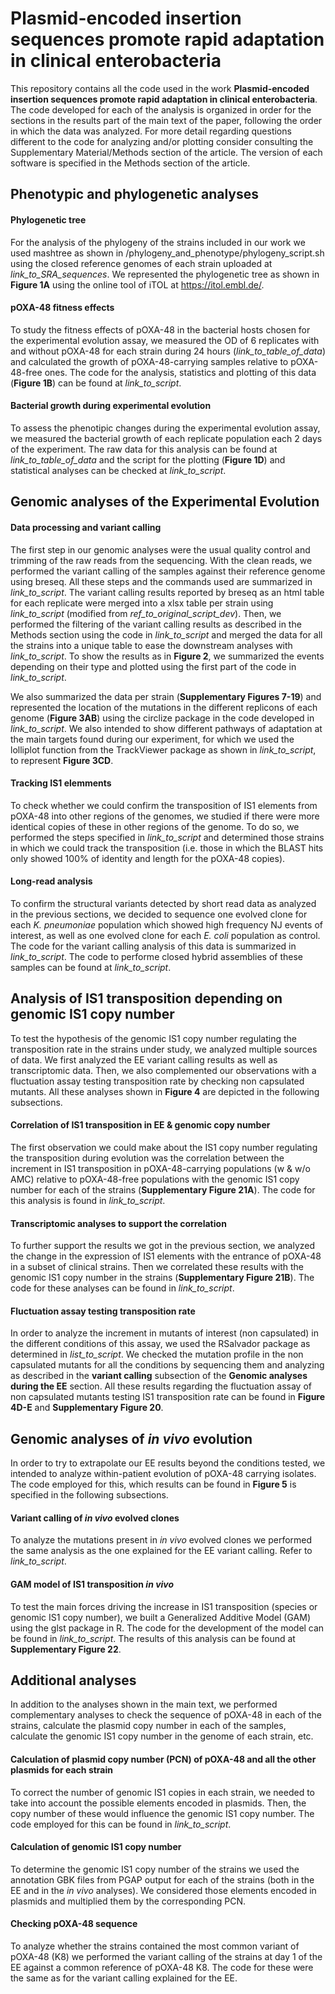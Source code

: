 # Plasmid-encoded insertion sequences promote rapid adaptation in clinical enterobacteria

This repository contains all the code used in the work **Plasmid-encoded insertion sequences promote rapid adaptation in clinical enterobacteria**. The code developed for each of the analysis is organized in order for the sections in the results part of the main text of the paper, following the order in which the data was analyzed. For more detail regarding questions different to the code for analyzing and/or plotting consider consulting the Supplementary Material/Methods section of the article. The version of each software is specified in the Methods section of the article.

## Phenotypic and phylogenetic analyses

#### Phylogenetic tree

For the analysis of the phylogeny of the strains included in our work we used mashtree as shown in /phylogeny_and_phenotype/phylogeny_script.sh using the closed reference genomes of each strain uploaded at *link_to_SRA_sequences*. We represented the phylogenetic tree as shown in **Figure 1A** using the online tool of iTOL at https://itol.embl.de/. 

#### pOXA-48 fitness effects

To study the fitness effects of pOXA-48 in the bacterial hosts chosen for the experimental evolution assay, we measured the OD of 6 replicates with and without pOXA-48 for each strain during 24 hours (*link_to_table_of_data*) and calculated the growth of pOXA-48-carrying samples relative to pOXA-48-free ones. The code for the analysis, statistics and plotting of this data (**Figure 1B**) can be found at *link_to_script*.

#### Bacterial growth during experimental evolution

To assess the phenotipic changes during the experimental evolution assay, we measured the bacterial growth of each replicate population each 2 days of the experiment. The raw data for this analysis can be found at *link_to_table_of_data* and the script for the plotting (**Figure 1D**) and statistical analyses can be checked at *link_to_script*.

## Genomic analyses of the Experimental Evolution

#### Data processing and variant calling

The first step in our genomic analyses were the usual quality control and trimming of the raw reads from the sequencing. With the clean reads, we performed the variant calling of the samples against their reference genome using breseq. All these steps and the commands used are summarized in *link_to_script*. The variant calling results reported by breseq as an html table for each replicate were merged into a xlsx table per strain using *link_to_script* (modified from *ref_to_original_script_dev*). Then, we performed the filtering of the variant calling results as described in the Methods section using the code in *link_to_script* and merged the data for all the strains into a unique table to ease the downstream analyses with *link_to_script*. To show the results as in **Figure 2**, we summarized the events depending on their type and plotted using the first part of the code in *link_to_script*.

We also summarized the data per strain (**Supplementary Figures 7-19**) and represented the location of the mutations in the different replicons of each genome (**Figure 3AB**) using the circlize package in the code developed in *link_to_script*. We also intended to show different pathways of adaptation at the main targets found during our experiment, for which we used the lolliplot function from the TrackViewer package as shown in *link_to_script*, to represent **Figure 3CD**.

#### Tracking IS1 elemments

To check whether we could confirm the transposition of IS1 elements from pOXA-48 into other regions of the genomes, we studied if there were more identical copies of these in other regions of the genome. To do so, we performed the steps specified in *link_to_script* and determined those strains in which we could track the transposition (i.e. those in which the BLAST hits only showed 100% of identity and length for the pOXA-48 copies).

#### Long-read analysis

To confirm the structural variants detected by short read data as analyzed in the previous sections, we decided to sequence one evolved clone for each _K. pneumoniae_ population which showed high frequency NJ events of interest, as well as one evolved clone for each _E. coli_ population as control. The code for the variant calling analysis of this data is summarized in *link_to_script*. The code to performe closed hybrid assemblies of these samples can be found at *link_to_script*.

## Analysis of IS1 transposition depending on genomic IS1 copy number

To test the hypothesis of the genomic IS1 copy number regulating the transposition rate in the strains under study, we analyzed multiple sources of data. We first analyzed the EE variant calling results as well as transcriptomic data. Then, we also complemented our observations with a fluctuation assay testing transposition rate by checking non capsulated mutants. All these analyses shown in **Figure 4** are depicted in the following subsections.

#### Correlation of IS1 transposition in EE & genomic copy number

The first observation we could make about the IS1 copy number regulating the transposition during evolution was the correlation between the increment in IS1 transposition in pOXA-48-carrying populations (w & w/o AMC) relative to pOXA-48-free populations with the genomic IS1 copy number for each of the strains (**Supplementary Figure 21A**). The code for this analysis is found in *link_to_script*.

#### Transcriptomic analyses to support the correlation

To further support the results we got in the previous section, we analyzed the change in the expression of IS1 elements with the entrance of pOXA-48 in a subset of clinical strains. Then we correlated these results with the genomic IS1 copy number in the strains (**Supplementary Figure 21B**). The code for these analyses can be found in *link_to_script*.

#### Fluctuation assay testing transposition rate

In order to analyze the increment in mutants of interest (non capsulated) in the different conditions of this assay, we used the RSalvador package as determined in *list_to_script*. We checked the mutation profile in the non capsulated mutants for all the conditions by sequencing them and analyzing as described in the **variant calling** subsection of the **Genomic analyses during the EE** section. All these results regarding the fluctuation assay of non capsulated mutants testing IS1 transposition rate can be found in **Figure 4D-E** and **Supplementary Figure 20**.

## Genomic analyses of _in vivo_ evolution

In order to try to extrapolate our EE results beyond the conditions tested, we intended to analyze within-patient evolution of pOXA-48 carrying isolates. The code employed for this, which results can be found in **Figure 5** is specified in the following subsections.

#### Variant calling of _in vivo_ evolved clones

To analyze the mutations present in _in vivo_ evolved clones we performed the same analysis as the one explained for the EE variant calling. Refer to *link_to_script*.

#### GAM model of IS1 transposition _in vivo_

To test the main forces driving the increase in IS1 transposition (species or genomic IS1 copy number), we built a Generalized Additive Model (GAM) using the glst package in R. The code for the development of the model can be found in *link_to_script*. The results of this analysis can be found at **Supplementary Figure 22**.

## Additional analyses

In addition to the analyses shown in the main text, we performed complementary analyses to check the sequence of pOXA-48 in each of the strains, calculate the plasmid copy number in each of the samples, calculate the genomic IS1 copy number in the genome of each strain, etc.

#### Calculation of plasmid copy number (PCN) of pOXA-48 and all the other plasmids for each strain

To correct the number of genomic IS1 copies in each strain, we needed to take into account the possible elements encoded in plasmids. Then, the copy number of these would influence the genomic IS1 copy number. The code employed for this can be found in *link_to_script*.

#### Calculation of genomic IS1 copy number

To determine the genomic IS1 copy number of the strains we used the annotation GBK files from PGAP output for each of the strains (both in the EE and in the _in vivo_ analyses). We considered those elements encoded in plasmids and multiplied them by the corresponding PCN.

#### Checking pOXA-48 sequence

To analyze whether the strains contained the most common variant of pOXA-48 (K8) we performed the variant calling of the strains at day 1 of the EE against a common reference of pOXA-48 K8. The code for these were the same as for the variant calling explained for the EE.
